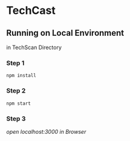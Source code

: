 # TechCast


## Running on Local Environment
in TechScan Directory 

### Step 1 
`npm install`

### Step 2
`npm start`

### Step  3
*open localhost:3000 in Browser*
